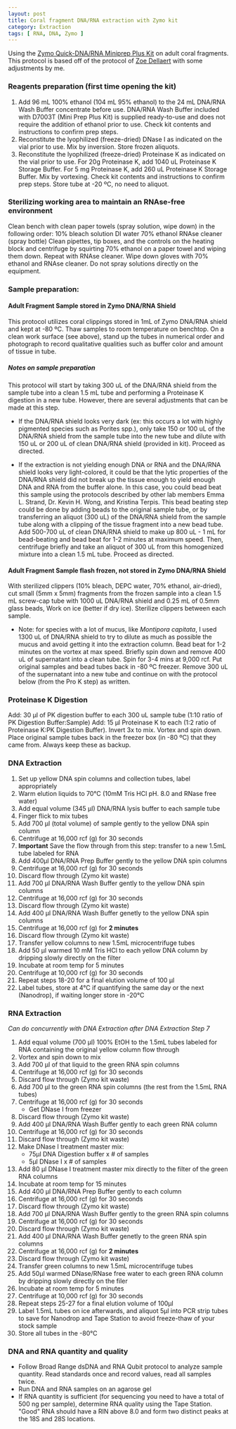 ```yaml
---
layout: post
title: Coral fragment DNA/RNA extraction with Zymo kit
category: Extraction
tags: [ RNA, DNA, Zymo ]
---
```


Using the [Zymo Quick-DNA/RNA Miniprep Plus Kit](https://www.zymoresearch.com/collections/quick-dna-rna-kits/products/quick-dna-rna-miniprep-plus-kit) on adult coral fragments.
This protocol is based off of the protocol of [Zoe Dellaert](https://zdellaert.github.io/ZD_Putnam_Lab_Notebook/Protocols_Zymo_Quick_DNA_RNA_Miniprep_Plus/)
with some adjustments by me.

### Reagents preparation (first time opening the kit)

1. Add 96 mL 100% ethanol (104 mL 95% ethanol) to the 24 mL DNA/RNA Wash Buffer concentrate before use. DNA/RNA Wash Buffer included with D7003T (Mini Prep Plus Kit) is supplied ready-to-use and does not require the addition of ethanol prior to use. Check kit contents and instructions to confirm prep steps.  
2. Reconstitute the lyophilized (freeze-dried) DNase I as indicated on the vial prior to use. Mix by inversion. Store frozen aliquots.  
3. Reconstitute the lyophilized (freeze-dried) Proteinase K as indicated on the vial prior to use. For 20g Proteinase K, add 1040 uL Proteinase K Storage Buffer. For 5 mg Proteinase K, add 260 uL Proteinase K Storage Buffer. Mix by vortexing. Check kit contents and instructions to confirm prep steps. Store tube at -20 ºC, no need to aliquot.

###  Sterilizing working area to maintain an RNAse-free environment
Clean bench with clean paper towels (spray solution, wipe down) in the following order:
10% bleach solution
DI water
70% ethanol
RNAse cleaner (spray bottle)
Clean pipettes, tip boxes, and the controls on the heating block and centrifuge by squirting 70% ethanol on a paper towel and wiping them down. Repeat with RNAse cleaner. Wipe down gloves with 70% ethanol and RNAse cleaner. Do not spray solutions directly on the equipment.

### Sample preparation: 
#### Adult Fragment Sample stored in Zymo DNA/RNA Shield
This protocol utilizes coral clippings stored in 1mL of Zymo DNA/RNA shield and kept at -80 ºC. Thaw samples to room temperature on benchtop. On a clean work surface (see above), stand up the tubes in numerical order and photograph to record qualitative qualities such as buffer color and amount of tissue in tube.

##### Notes on sample preparation
This protocol will start by taking 300 uL of the DNA/RNA shield from the sample tube into a clean 1.5 mL tube and performing a Proteinase K digestion in a new tube. However, there are several adjustments that can be made at this step.

- If the DNA/RNA shield looks very dark (ex: this occurs a lot with highly pigmented species such as Porites spp.), only take 150 or 100 uL of the DNA/RNA shield from the sample tube into the new tube and dilute with 150 uL or 200 uL of clean DNA/RNA shield (provided in kit). Proceed as directed.

- If the extraction is not yielding enough DNA or RNA and the DNA/RNA shield looks very light-colored, it could be that the lytic properties of the DNA/RNA shield did not break up the tissue enough to yield enough DNA and RNA from the buffer alone. In this case, you could bead beat this sample using the protocols described by other lab members Emma L. Strand, Dr. Kevin H. Wong, and Kristina Terpis. This bead beating step could be done by adding beads to the original sample tube, or by transferring an aliquot (300 uL) of the DNA/RNA shield from the sample tube along with a clipping of the tissue fragment into a new bead tube. Add 500-700 uL of clean DNA/RNA shield to make up 800 uL - 1 mL for bead-beating and bead beat for 1-2 minutes at maximum speed. Then, centrifuge briefly and take an aliquot of 300 uL from this homogenized mixture into a clean 1.5 mL tube. Proceed as directed.

#### Adult Fragment Sample flash frozen, not stored in Zymo DNA/RNA Shield
With sterilized clippers (10% bleach, DEPC water, 70% ethanol, air-dried), cut small (5mm x 5mm) fragments from the frozen sample into a clean 1.5 mL screw-cap tube with 1000 uL DNA/RNA shield and 0.25 mL of 0.5mm glass beads, Work on ice (better if dry ice). Sterilize clippers between each sample.
- Note: for species with a lot of mucus, like _Montipora capitata_, I used 1300 uL of DNA/RNA shield to try to dilute as much as possible the mucus and avoid getting it into the extraction column.
Bead beat for 1-2 minutes on the vortex at max speed. 
Briefly spin down and remove 400 uL of supernatant into a clean tube. Spin for 3-4 mins at 9,000 rcf.
Put original samples and bead tubes back in -80 ºC freezer.
Remove 300 uL of the supernatant into a new tube and continue on with the protocol below (from the Pro K step) as written.

### Proteinase K Digestion
Add: 30 µl of PK digestion buffer to each 300 uL sample tube (1:10 ratio of PK Digestion Buffer:Sample)
Add: 15 µl Proteinase K to each (1:2 ratio of Proteinase K:PK Digestion Buffer).
Invert 3x to mix.
Vortex and spin down.
Place original sample tubes back in the freezer box (in -80 ºC) that they came from. Always keep these as backup.

### DNA Extraction
1. Set up yellow DNA spin columns and collection tubes, label appropriately
2. Warm elution liquids to 70°C (10mM Tris HCl pH. 8.0 and RNase free water)
3. Add equal volume (345 µl) DNA/RNA lysis buffer to each sample tube
4. Finger flick to mix tubes
5. Add 700 µl (total volume) of sample gently to the yellow DNA spin column
6. Centrifuge at 16,000 rcf (g) for 30 seconds
7. **Important** Save the flow through from this step: transfer to a new 1.5mL tube labeled for RNA
8. Add 400µl DNA/RNA Prep Buffer gently to the yellow DNA spin columns
9. Centrifuge at 16,000 rcf (g) for 30 seconds
10. Discard flow through (Zymo kit waste)
11. Add 700 µl DNA/RNA Wash Buffer gently to the yellow DNA spin columns
12. Centrifuge at 16,000 rcf (g) for 30 seconds
13. Discard flow through (Zymo kit waste)
14. Add 400 µl DNA/RNA Wash Buffer genetly to the yellow DNA spin columns
15. Centrifuge at 16,000 rcf (g) for **2 minutes**
16. Discard flow through (Zymo kit waste)
17. Transfer yellow columns to new 1.5mL microcentrifuge tubes
18. Add 50 µl warmed 10 mM Tris HCl to each yellow DNA column by dripping slowly directly on the filter
19. Incubate at room temp for 5 minutes
20. Centrifuge at 10,000 rcf (g) for 30 seconds
21. Repeat steps 18-20 for a final elution volume of 100 µl
22. Label tubes, store at 4°C if quantifying the same day or the next (Nanodrop), if waiting longer store in -20°C

### RNA Extraction
*Can do concurrently with DNA Extraction after DNA Extraction Step 7*
1. Add equal volume (700 µl) 100% EtOH to the 1.5mL tubes labeled for RNA containing the original yellow column flow through
2. Vortex and spin down to mix
3. Add 700 µl of that liquid to the green RNA spin columns
4. Centrifuge at 16,000 rcf (g) for 30 seconds
5. Discard flow through (Zymo kit waste)
6. Add 700 µl to the green RNA spin columns (the rest from the 1.5mL RNA tubes)
7. Centrifuge at 16,000 rcf (g) for 30 seconds
    - Get DNase I from freezer
8. Discard flow through (Zymo kit waste)
9. Add 400 µl DNA/RNA Wash Buffer gently to each green RNA column
10. Centrifuge at 16,000 rcf (g) for 30 seconds
11. Discard flow through (Zymo kit waste)
12. Make DNase I treatment master mix:
    - 75µl DNA Digestion buffer x # of samples
    - 5µl DNase I x # of samples
13. Add 80 µl DNase I treatment master mix directly to the filter of the green RNA columns
14. Incubate at room temp for 15 minutes
15. Add 400 µl DNA/RNA Prep Buffer gently to each column
16. Centrifuge at 16,000 rcf (g) for 30 seconds
17. Discard flow through (Zymo kit waste)
18. Add 700 µl DNA/RNA Wash Buffer gently to the green RNA spin columns
19. Centrifuge at 16,000 rcf (g) for 30 seconds
20. Discard flow through (Zymo kit waste)
21. Add 400 µl DNA/RNA Wash Buffer genetly to the green RNA spin columns
22. Centrifuge at 16,000 rcf (g) for **2 minutes**
23. Discard flow through (Zymo kit waste)
24. Transfer green columns to new 1.5mL microcentrifuge tubes
25. Add 50µl warmed DNase/RNase free water to each green RNA column by dripping slowly directly on the filer
26. Incubate at room temp for 5 minutes
27. Centrifuge at 10,000 rcf (g) for 30 seconds
28. Repeat steps 25-27 for a final elution volume of 100µl
29. Label 1.5mL tubes on ice afterwards, and aliquot 5µl into PCR strip tubes to save for Nanodrop and Tape Station to avoid freeze-thaw of your stock sample
30. Store all tubes in the -80°C

### DNA and RNA quantity and quality  
- Follow Broad Range dsDNA and RNA Qubit protocol to analyze sample quantity. Read standards once and record values, read all samples twice.
- Run DNA and RNA samples on an agarose gel
- If RNA quantity is sufficient (for sequencing you need to have a total of 500 ng per sample), determine RNA quality using the Tape Station. "Good" RNA should have a RIN above 8.0 and form two distinct peaks at the 18S and 28S locations. 
